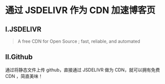 # 通过 JSDELIVR  作为 CDN 加速博客页
## I.JSDELIVR
> A free CDN for Open Source ; fast, reliable, and automated
## II.Github
通过将静态文件上传 github，直接通过 JSDELIVR 做为 CDN，就可以拥有免费 CDN ，简直美味！